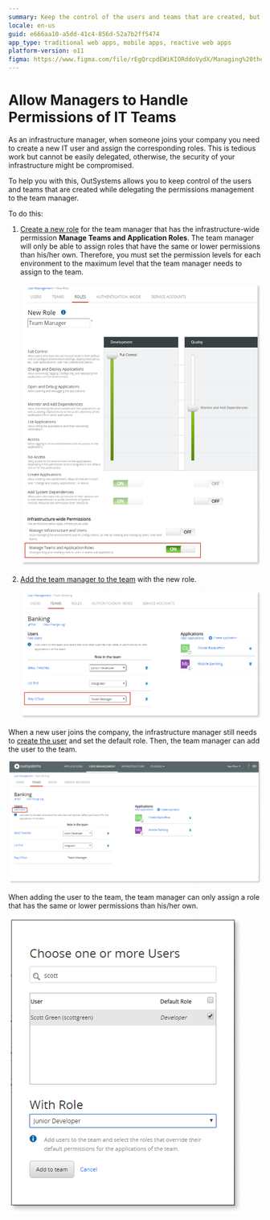 ```yaml
---
summary: Keep the control of the users and teams that are created, but delegate the permission management to the team manager.
locale: en-us
guid: e666aa10-a5dd-41c4-856d-52a7b2ff5474
app_type: traditional web apps, mobile apps, reactive web apps
platform-version: o11
figma: https://www.figma.com/file/rEgQrcpdEWiKIORddoVydX/Managing%20the%20Applications%20Lifecycle?node-id=267:79
---
```


# Allow Managers to Handle Permissions of IT Teams

As an infrastructure manager, when someone joins your company you need to create a new IT user and assign the corresponding roles. This is tedious work but cannot be easily delegated, otherwise, the security of your infrastructure might be compromised.

To help you with this, OutSystems allows you to keep control of the users and teams that are created while delegating the permissions management to the team manager.

To do this:

1. [Create a new role](create-an-it-role.md#create-a-new-role) for the team manager that has the infrastructure-wide permission **Manage Teams and Application Roles**. The team manager will only be able to assign roles that have the same or lower permissions than his/her own. Therefore, you must set the permission levels for each environment to the maximum level that the team manager needs to assign to the team.  

    ![](images/managers-handle-teams-new-role-lt.png?width=800)

1. [Add the team manager to the team](create-an-it-team.md#add-it-users-to-the-team) with the new role.  

    ![](images/managers-handle-teams-add-to-team-lt.png)

When a new user joins the company, the infrastructure manager still needs to [create the user](create-an-it-user.md) and set the default role. Then, the team manager can add the user to the team.

![](images/managers-handle-teams-add-users-lt.png)

When adding the user to the team, the team manager can only assign a role that has the same or lower permissions than his/her own.

![](images/managers-handle-teams-add-user-role-lt.png)